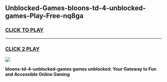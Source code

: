 
## Unblocked-Games-bloons-td-4-unblocked-games-Play-Free-nq8ga
<h3>
<a href="https://premium76.site?title=bloons-td-4-unblocked-games&ref=10A">CLICK TO PLAY</a></h3>
<hr>

<h3>
<a href="https://premium76.site?title=bloons-td-4-unblocked-games&ref=10A">CLICK 2 PLAY</a>
  
</h3>

<a href="https://premium76.site?title=bloons-td-4-unblocked-games&ref=10A"><img src="https://clearcache.store/games.png"></a>


**bloons-td-4-unblocked-games games unblocked: Your Gateway to Fun and Accessible Online Gaming**
